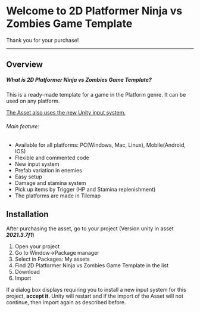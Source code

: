 # Welcome to 2D Platformer Ninja vs Zombies Game Template
Thank you for your purchase!
***

## Overview
<h5>What is 2D Platformer Ninja vs Zombies Game Template?</h5>
This is a ready-made template for a game in the Platform genre. It can be used on any platform.

<u>The Asset also uses the new Unity input system.</u>

<h6>Main feature:</h6>
<ul>
  <li>Available for all platforms: PC(Windows, Mac, Linux), Mobile(Android, IOS)</li>
  <li>Flexible and commented code</li>
  <li>New input system</li>
  <li>Prefab variation in enemies</li>
  <li>Easy setup</li>
  <li>Damage and stamina system</li>
  <li>Pick up items by Trigger (HP and Stamina replenishment)</li>
  <li>The platforms are made in Tilemap</li>
</ul>

## Installation
After purchasing the asset, go to your project (Version unity in asset ***2021.3.7f1***)
<ol>
  <li>Open your project</li>
  <li>Go to Window->Package manager</li>
  <li>Select in Packages: My assets</li>
  <li>Find 2D Platformer Ninja vs Zombies Game Template in the list</li>
  <li>Download</li>
  <li>Import</li>
</ol>
If a dialog box displays requiring you to install a new input system for this project, <b>accept it</b>. 
Unity will restart and if the import of the Asset will not continue, then import again as described before.